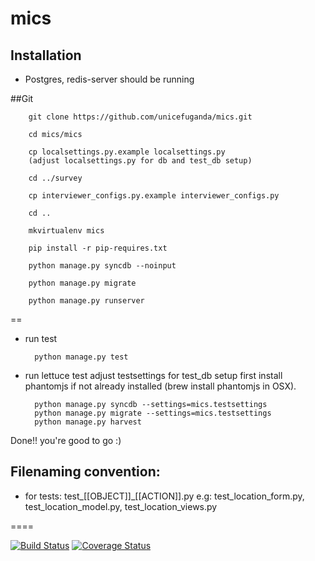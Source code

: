 mics
====

Installation
------------
* Postgres, redis-server should be running

##Git

        git clone https://github.com/unicefuganda/mics.git

        cd mics/mics

        cp localsettings.py.example localsettings.py
        (adjust localsettings.py for db and test_db setup)

        cd ../survey

        cp interviewer_configs.py.example interviewer_configs.py

        cd ..

        mkvirtualenv mics

        pip install -r pip-requires.txt

        python manage.py syncdb --noinput

        python manage.py migrate

        python manage.py runserver

==

* run test

        python manage.py test

* run lettuce test
adjust testsettings for test_db setup
first install phantomjs if not already installed (brew install phantomjs in OSX).

        python manage.py syncdb --settings=mics.testsettings
        python manage.py migrate --settings=mics.testsettings
        python manage.py harvest

Done!! you're good to go :)

Filenaming convention:
----------------------
* for tests: test_[[OBJECT]]_[[ACTION]].py
e.g: test_location_form.py, test_location_model.py, test_location_views.py

====


[![Build Status](https://travis-ci.org/unicefuganda/mics.png?branch=master)](https://travis-ci.org/unicefuganda/mics)
[![Coverage Status](https://coveralls.io/repos/unicefuganda/mics/badge.png)](https://coveralls.io/r/unicefuganda/mics)